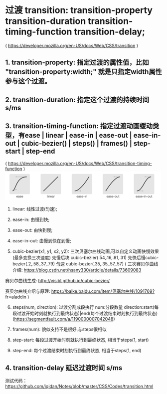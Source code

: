 # 过渡 transition: transition-property transition-duration transition-timing-function transition-delay;

( https://developer.mozilla.org/en-US/docs/Web/CSS/transition )

## 1. transition-property: 指定过渡的属性值，比如 "transition-property:width;" 就是只指定width属性参与这个过渡。

## 2. transition-duration: 指定这个过渡的持续时间 s/ms

## 3. transition-timing-function: 指定过渡动画缓动类型，有ease | linear | ease-in | ease-out | ease-in-out | cubic-bezier() | steps() | frames() | step-start | step-end 

( https://developer.mozilla.org/en-US/docs/Web/CSS/transition-timing-function )
<img src="https://github.com/iqidan/Notes/blob/master/Images/transition-timing-function.jpg" style="width: 500px;">
	
1. linear: 线性过渡(匀速);

2. ease-in: 由慢到快;

3. ease-out: 由快到慢;

4. ease-in-out: 由慢到快在到慢;

5. cubic-bezier(x1, y1, x2, y2): 三次贝塞尔曲线动画,可以自定义动画快慢效果(最多变换三次速度) 
	先慢后块 cubic-bezier(.54,.16,.81,.31) 
	先快后慢cubic-bezier(.2,.58,.37,.79) 
	匀速 cubic-bezier(.35,.35,.57,.57) 
(
三次赛贝尔曲线介绍: https://blog.csdn.net/hsany330/article/details/73609083

赛贝尔曲线生成: http://yisibl.github.io/cubic-bezier/ 

赛贝尔曲线介绍与原理: https://baike.baidu.com/item/贝塞尔曲线/1091769?fr=aladdin
) 

6. steps(num, direction): 过渡分割成段执行 num:分段数量 direction:start(每段过渡开始时刻就执行到最终状态)|end(每个过渡结束时刻执行到最终状态)
	(https://segmentfault.com/a/1190000007042048)

7. frames(num): 貌似支持不是很好,与steps很相似

8. step-start: 每段过渡开始时刻就执行到最终状态, 相当于steps(1, start)

9. step-end: 每个过渡结束时刻执行到最终状态, 相当于steps(1, end)

## 4. transition-delay 延迟过渡时间 s/ms

测试代码：https://github.com/iqidan/Notes/blob/master/CSS/Codes/transition.html
